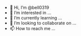 - 👋 Hi, I’m @bell0319
- 👀 I’m interested in ...
- 🌱 I’m currently learning ...
- 💞️ I’m looking to collaborate on ...
- 📫 How to reach me ...

<!---
bell0319/bell0319 is a ✨ special ✨ repository because its `README.md` (this file) appears on your GitHub profile.
You can click the Preview link to take a look at your changes.
You can click the preview link to take a look at your changes.

